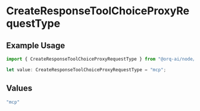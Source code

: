 # CreateResponseToolChoiceProxyRequestType

## Example Usage

```typescript
import { CreateResponseToolChoiceProxyRequestType } from "@orq-ai/node/models/operations";

let value: CreateResponseToolChoiceProxyRequestType = "mcp";
```

## Values

```typescript
"mcp"
```